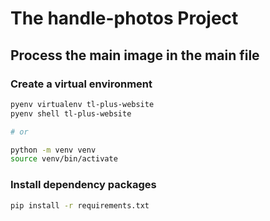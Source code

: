 # The handle-photos Project

## Process the main image in the main file

### Create a virtual environment

```bash
pyenv virtualenv tl-plus-website
pyenv shell tl-plus-website

# or

python -m venv venv
source venv/bin/activate
```

### Install dependency packages

```bash
pip install -r requirements.txt
```
